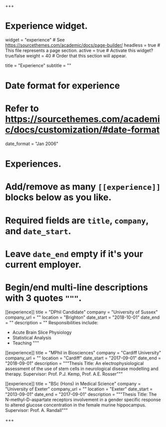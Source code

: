 +++
# Experience widget.
widget = "experience"  # See https://sourcethemes.com/academic/docs/page-builder/
headless = true  # This file represents a page section.
active = true  # Activate this widget? true/false
weight = 40  # Order that this section will appear.

title = "Experience"
subtitle = ""

# Date format for experience
#   Refer to https://sourcethemes.com/academic/docs/customization/#date-format
date_format = "Jan 2006"

# Experiences.
#   Add/remove as many `[[experience]]` blocks below as you like.
#   Required fields are `title`, `company`, and `date_start`.
#   Leave `date_end` empty if it's your current employer.
#   Begin/end multi-line descriptions with 3 quotes `"""`.
[[experience]]
  title = "DPhil Candidate"
  company = "University of Sussex"
  company_url = ""
  location = "Brighton"
  date_start = "2018-10-01"
  date_end = ""
  description = ""
  Responsibilities include:
  
  * Acute Brain Slice Physiology
  * Statistical Analysis
  * Teaching
  """

[[experience]]
  title = "MPhil in Biosciences"
  company = "Cardiff University"
  company_url = ""
  location = "Cardiff"
  date_start = "2017-09-01"
  date_end = "2018-09-01"
  description = """Thesis Title: An electrophysiological assessment of the use of stem cells in neurological disease modelling and therapy. 
  Supervisor: Prof. P.J. Kemp, Prof. A.E. Rosser"""
  
[[experience]]
  title = "BSc (Hons) in Medical Science"
  company = "University of Exeter"
  company_url = ""
  location = "Exeter"
  date_start = "2013-09-01"
  date_end = "2017-09-01"
  description = """Thesis Title: The N-methyl-D-aspartate receptors involvement in a gender specific response to altered glucose concentration in the 
  female murine hippocampus. 
  Supervisor: Prof. A. Randall"""

+++
